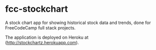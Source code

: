 # fcc-stockchart

A stock chart app for showing historical stock data and trends, done for
FreeCodeCamp full stack projects.

The application is deployed on Heroku at (http://stockchartz.herokuapp.com).

